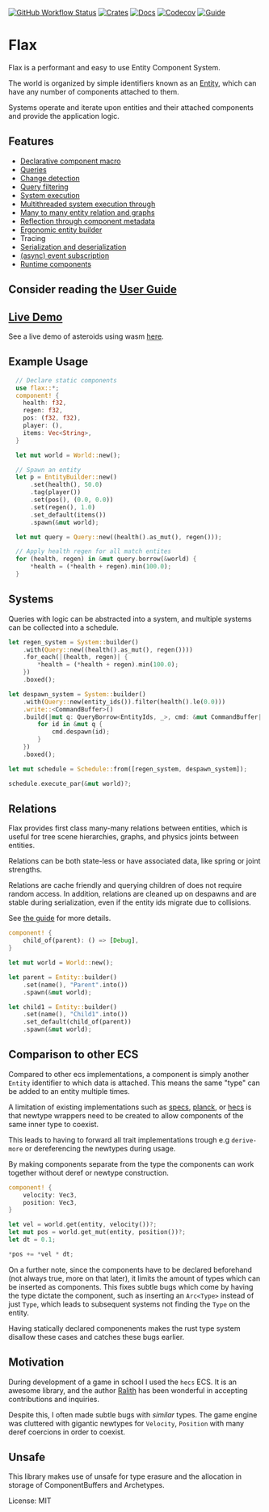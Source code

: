 [![GitHub Workflow Status](https://img.shields.io/github/workflow/status/ten3roberts/flax/main?style=flat)](https://github.com/ten3roberts/flax/actions)
[![Crates](https://img.shields.io/crates/v/flax?style=flat)](https://crates.io/crates/flax)
[![Docs](https://img.shields.io/docsrs/flax?style=flat)](https://docs.rs/flax)
[![Codecov](https://img.shields.io/codecov/c/github/ten3roberts/flax?style=flat)](https://app.codecov.io/gh/ten3roberts/flax)
[![Guide](https://img.shields.io/badge/guide-Read%20the%20guide-blue)](https://ten3roberts.github.io/flax/guide)

# Flax

<!-- cargo-sync-readme start -->

Flax is a performant and easy to use Entity Component System.

The world is organized by simple identifiers known as an [Entity](https://docs.rs/flax/latest/flax/entity/struct.Entity.html), which can have any number of components attached to them.

Systems operate and iterate upon entities and their attached components and
provide the application logic.

## Features
- [Declarative component macro](https://docs.rs/flax/latest/flax/macro.component.html)
- [Queries](https://docs.rs/flax/latest/flax/struct.Query.html)
- [Change detection](https://docs.rs/flax/latest/flax/struct.Component.html#method.modified)
- [Query filtering](https://docs.rs/flax/latest/flax/filter/index.html)
- [System execution](https://docs.rs/flax/latest/flax/system/struct.System.html)
- [Multithreaded system execution through](https://docs.rs/flax/latest/flax/schedule/struct.Schedule.html)
- [Many to many entity relation and graphs](https://docs.rs/flax/latest/flax/macro.component.html#relations)
- [Reflection through component metadata](https://docs.rs/flax/latest/flax/macro.component.html)
- [Ergonomic entity builder](https://docs.rs/flax/latest/flax/struct.EntityBuilder.html)
- Tracing
- [Serialization and deserialization](https://docs.rs/flax/latest/flax/serialize/)
- [(async) event subscription](https://docs.rs/flax/latest/flax/struct.World.html#method.subscribe)
- [Runtime components](https://docs.rs/flax/latest/flax/struct.World.html#method.spawn_component)

## Consider reading the **[User Guide](https://ten3roberts.github.io/flax/guide)**


## [Live Demo](https://ten3roberts.github.io/flax/asteroids)
See a live demo of asteroids using wasm [here](https://ten3roberts.github.io/flax/asteroids).

## Example Usage

```rust
  // Declare static components
  use flax::*;
  component! {
    health: f32,
    regen: f32,
    pos: (f32, f32),
    player: (),
    items: Vec<String>,
  }

  let mut world = World::new();

  // Spawn an entity
  let p = EntityBuilder::new()
      .set(health(), 50.0)
      .tag(player())
      .set(pos(), (0.0, 0.0))
      .set(regen(), 1.0)
      .set_default(items())
      .spawn(&mut world);

  let mut query = Query::new((health().as_mut(), regen()));

  // Apply health regen for all match entites
  for (health, regen) in &mut query.borrow(&world) {
      *health = (*health + regen).min(100.0);
  }

```

## Systems
Queries with logic can be abstracted into a system, and multiple systems can be
collected into a schedule.

```rust
let regen_system = System::builder()
    .with(Query::new((health().as_mut(), regen())))
    .for_each(|(health, regen)| {
        *health = (*health + regen).min(100.0);
    })
    .boxed();

let despawn_system = System::builder()
    .with(Query::new(entity_ids()).filter(health().le(0.0)))
    .write::<CommandBuffer>()
    .build(|mut q: QueryBorrow<EntityIds, _>, cmd: &mut CommandBuffer| {
        for id in &mut q {
            cmd.despawn(id);
        }
    })
    .boxed();

let mut schedule = Schedule::from([regen_system, despawn_system]);

schedule.execute_par(&mut world)?;

```
## Relations

Flax provides first class many-many relations between entities, which is useful for tree scene
hierarchies, graphs, and physics joints between entities.

Relations can be both state-less or have associated data, like spring or joint strengths.

Relations are cache friendly and querying children of does not require random access. In
addition, relations are cleaned up on despawns and are stable during serialization, even if the
entity ids migrate due to collisions.

See [the guide](https://ten3roberts.github.io/flax/guide/fundamentals/relations.html) for more
details.

```rust
component! {
    child_of(parent): () => [Debug],
}

let mut world = World::new();

let parent = Entity::builder()
    .set(name(), "Parent".into())
    .spawn(&mut world);

let child1 = Entity::builder()
    .set(name(), "Child1".into())
    .set_default(child_of(parent))
    .spawn(&mut world);


```


## Comparison to other ECS

Compared to other ecs implementations, a component is simply another `Entity`
identifier to which data is attached. This means the same "type" can be added to
an entity multiple times.

A limitation of existing implementations such as [specs](https://github.com/amethyst/specs), [planck](https://github.com/jojolepro/planck_ecs/), or [hecs](https://github.com/Ralith/hecs) is that newtype wrappers need to be created to allow components of the same inner type to coexist.

This leads to having to forward all trait implementations trough e.g
`derive-more` or dereferencing the newtypes during usage.

By making components separate from the type the components can work together without deref or
newtype construction.

```rust
component! {
    velocity: Vec3,
    position: Vec3,
}

let vel = world.get(entity, velocity())?;
let mut pos = world.get_mut(entity, position())?;
let dt = 0.1;

*pos += *vel * dt;
```

On a further note, since the components have to be declared beforehand (not
always true, more on that later), it limits the amount of types which can be
inserted as components. This fixes subtle bugs which come by having the type
dictate the component, such as inserting an `Arc<Type>` instead of just `Type`,
which leads to subsequent systems not finding the `Type` on the entity.

Having statically declared componenents makes the rust type system disallow
these cases and catches these bugs earlier.

## Motivation

During development of a game in school I used the `hecs` ECS. It is an awesome
library, and the author [Ralith](https://github.com/Ralith) has been wonderful in accepting
contributions and inquiries.

Despite this, I often made subtle bugs with *similar* types. The game engine was
cluttered with gigantic newtypes for `Velocity`, `Position` with many deref
coercions in order to coexist.

## Unsafe
This library makes use of unsafe for type erasure and the allocation in storage
of ComponentBuffers and Archetypes.

<!-- cargo-sync-readme end -->

License: MIT
